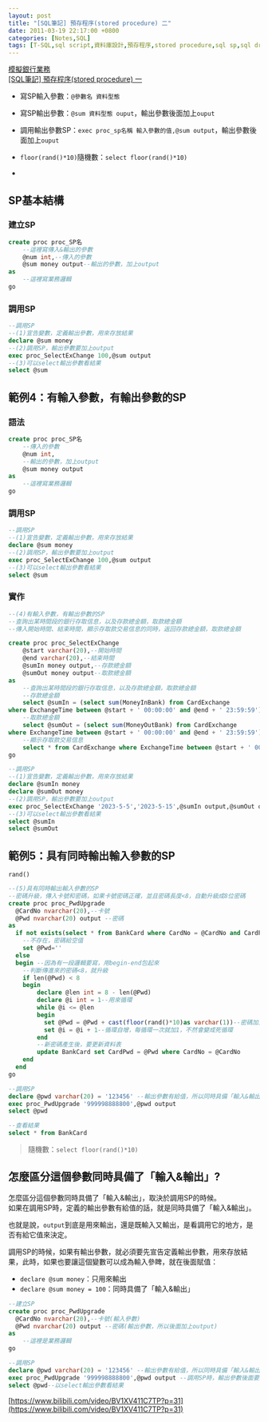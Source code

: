 ```yaml
---
layout: post
title: "[SQL筆記] 預存程序(stored procedure) 二"
date: 2011-03-19 22:17:00 +0800
categories: [Notes,SQL]
tags: [T-SQL,sql script,資料庫設計,預存程序,stored procedure,sql sp,sql drop proc,sql sp exec,sql floor(rand()*10),sql rand,sql if not exists]
---
```


[模擬銀行業務](https://riivalin.github.io/posts/2011/03/sql-17/)    
[[SQL筆記] 預存程序(stored procedure) 一](https://riivalin.github.io/posts/2011/03/sql-30/)

- 寫SP輸入參數：`@參數名 資料型態`
- 寫SP輸出參數：`@sum 資料型態 ouput`，輸出參數後面加上`ouput`
- 調用輸出參數SP：`exec proc_sp名稱 輸入參數的值,@sum output`，輸出參數後面加上`ouput`

- `floor(rand()*10)`隨機數：`select floor(rand()*10)`
- 

## SP基本結構
### 建立SP
```sql
create proc proc_SP名
    --這裡寫傳入&輸出的參數
    @num int,--傳入的參數
    @sum money output--輸出的參數，加上output
as
    --這裡寫業務邏輯
go
```
### 調用SP
```sql
--調用SP
--(1)宣告變數，定義輸出參數，用來存放結果
declare @sum money
--(2)調用SP，輸出參數要加上output
exec proc_SelectExChange 100,@sum output
--(3)可以select輸出參數看結果
select @sum
```

## 範例4：有輸入參數，有輸出參數的SP
### 語法
```sql
create proc proc_SP名
    --傳入的參數
    @num int,
    --輸出的參數，加上output
    @sum money output
as
    --這裡寫業務邏輯
go
```

### 調用SP
```sql
--調用SP
--(1)宣告變數，定義輸出參數，用來存放結果
declare @sum money
--(2)調用SP，輸出參數要加上output
exec proc_SelectExChange 100,@sum output
--(3)可以select輸出參數看結果
select @sum
```

### 實作

```sql
--(4)有輸入參數，有輸出參數的SP
--查詢出某時間段的銀行存取信息，以及存款總金額，取款總金額
--傳入開始時間、結束時間，顯示存取款交易信息的同時，返回存款總金額，取款總金額

create proc proc_SelectExChange
    @start varchar(20),--開始時間
    @end varchar(20),--結束時間
    @sumIn money output,--存款總金額
    @sumOut money output--取款總金額
as
    --查詢出某時間段的銀行存取信息，以及存款總金額，取款總金額
    --存款總金額
    select @sumIn = (select sum(MoneyInBank) from CardExchange
where ExchangeTime between @start + ' 00:00:00' and @end + ' 23:59:59')
    --取款總金額
    select @sumOut = (select sum(MoneyOutBank) from CardExchange
where ExchangeTime between @start + ' 00:00:00' and @end + ' 23:59:59')
    --顯示存取款交易信息
    select * from CardExchange where ExchangeTime between @start + ' 00:00:00' and @end + ' 23:59:59'
go

--調用SP
--(1)宣告變數，定義輸出參數，用來存放結果
declare @sumIn money
declare @sumOut money
--(2)調用SP，輸出參數要加上output
exec proc_SelectExChange '2023-5-5','2023-5-15',@sumIn output,@sumOut output
--(3)可以select輸出參數看結果
select @sumIn
select @sumOut
```

## 範例5：具有同時輸出輸入參數的SP

`rand()`

```sql
--(5)具有同時輸出輸入參數的SP
--密碼升級，傳入卡號和密碼，如果卡號密碼正確，並且密碼長度<8，自動升級成8位密碼
create proc proc_PwdUpgrade
  @CardNo nvarchar(20),--卡號
  @Pwd nvarchar(20) output --密碼
as
  if not exists(select * from BankCard where CardNo = @CardNo and CardPwd = @Pwd)
	--不存在，密碼給空值
	set @Pwd=''
  else
  begin --因為有一段邏輯要寫，用begin-end包起來
    --判斷傳進來的密碼<8，就升級
	if len(@Pwd) < 8
	begin
	    declare @len int = 8 - len(@Pwd)
		declare @i int = 1--用來循環
		while @i <= @len
		begin 
		  set @Pwd = @Pwd + cast(floor(rand()*10)as varchar(1))--密碼加上隨機數
		  set @i = @i + 1--循環自增，每循環一次就加1，不然會變成死循環
		end
		--新密碼產生後，要更新資料表
		update BankCard set CardPwd = @Pwd where CardNo = @CardNo
	end
  end
go

--調用SP
declare @pwd varchar(20) = '123456' --輸出參數有給值，所以同時具備「輸入&輸出」
exec proc_PwdUpgrade '999998888800',@pwd output
select @pwd

--查看結果
select * from BankCard
```
> 隨機數：`select floor(rand()*10)`


## 怎麼區分這個參數同時具備了「輸入&輸出」?

怎麼區分這個參數同時具備了「輸入&輸出」，取決於調用SP的時候。       
如果在調用SP時，定義的輸出參數有給值的話，就是同時具備了「輸入&輸出」。

也就是說，`output`到底是用來輸出，還是既輸入又輸出，是看調用它的地方，是否有給它值來決定。

調用SP的時候，如果有輸出參數，就必須要先宣告定義輸出參數，用來存放結果，此時，如果也要讓這個變數可以成為輸入參睥，就在後面賦值：    
- `declare @sum money`：只用來輸出
- `declare @sum money = 100`：同時具備了「輸入&輸出」

```sql
--建立SP
create proc proc_PwdUpgrade
  @CardNo nvarchar(20),--卡號(輸入參數)
  @Pwd nvarchar(20) output --密碼(輸出參數，所以後面加上output)
as
    --這裡是業務邏輯
go

--調用SP
declare @pwd varchar(20) = '123456' --輸出參數有給值，所以同時具備「輸入&輸出」
exec proc_PwdUpgrade '999998888800',@pwd output --調用SP時，輸出參數後面要加上ouput
select @pwd--以select輸出參數看結果
```

[https://www.bilibili.com/video/BV1XV411C7TP?p=31](https://www.bilibili.com/video/BV1XV411C7TP?p=31)